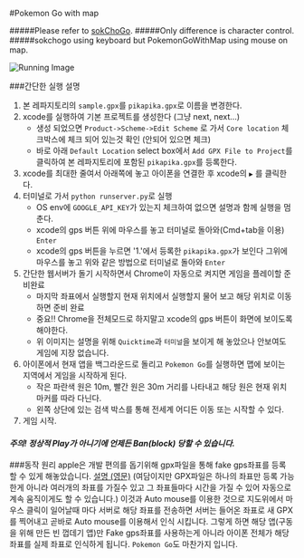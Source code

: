 #Pokemon Go with map

#####Please refer to [sokChoGo](https://github.com/cjeon/sokChoGo).
#####Only difference is character control.
#####sokchogo using keyboard but PokemonGoWithMap using mouse on map. 

![Running Image](https://cloud.githubusercontent.com/assets/8384193/17329134/39baa8b2-58fc-11e6-81b8-ddea92905ae3.png)

###간단한 실행 설명
1. 본 레파지토리의 `sample.gpx`를 `pikapika.gpx`로 이름을 변경한다. 
2. xcode를 실행하여 기본 프로젝트를 생성한다 (그냥 next, next...)
    * 생성 되었으면 `Product->Scheme->Edit Scheme` 로 가서 `Core location` 체크박스에 체크 되어 있는것 확인 (안되어 있으면 체크)
    * 바로 아래 `Default Location` select box에서 `Add GPX File to Project`를 클릭하여 본 레파지토리에 포함된 `pikapika.gpx`를 등록한다.
3. xcode를 최대한 줄여서 아래쪽에 놓고 아이폰을 연결한 후 xcode의 `▶` 를 클릭한다.
4. 터미널로 가서 `python runserver.py`로 실행
    * OS env에 `GOOGLE_API_KEY`가 있는지 체크하여 없으면 설명과 함께 실행을 멈춘다.
    * xcode의 gps 버튼 위에 마우스를 놓고 터미널로 돌아와(Cmd+tab을 이용) `Enter`
    * xcode의 gps 버튼을 누르면 '1.'에서 등록한 `pikapika.gpx`가 보인다 그위에 마우스를 놓고 위와 같은 방법으로 터미널로 돌아와 `Enter`
5. 간단한 웹서버가 돌기 시작하면서 Chrome이 자동으로 켜지면 게임을 플레이할 준비완료 
    * 마지막 좌표에서 실행할지 현재 위치에서 실행할지 물어 보고 해당 위치로 이동하면 준비 완료
    * 중요!! Chrome을 전체모드로 하지말고 xcode의 gps 버튼이 화면에 보이도록 해야한다.
    * 위 이미지는 설명을 위해 `Quicktime`과 `터미널`을 보이게 해 놓았으나 안보여도 게임에 지장 없습니다. 
6. 아이폰에서 현재 앱을 백그라운드로 돌리고 `Pokemon Go`를 실행하면 맵에 보이는 지역에서 게임을 시작하게 된다.
    * 작은 파란색 원은 10m, 빨간 원은 30m 거리를 나타내고 해당 원은 현재 위치 마커를 따라 다닌다.
    * 왼쪽 상단에 있는 검색 박스를 통해 전세계 어디든 이동 또는 시작할 수 있다.
7. 게임 시작.

#### *주의! 정상적 Play가 아니기에 언제든 Ban(block) 당할 수 있습니다.*

###동작 원리
apple은 개발 편의를 돕기위해 gpx파일을 통해 fake gps좌표를 등록 할 수 있게 해놓았습니다.
[설명 (영문)](https://blackpixel.com/writing/2013/05/simulating-locations-with-xcode.html)
(여담이지만 GPX파일은 하나의 좌표만 등록 가능한게 아니라 여러개의 좌표를 가질수 있고 그 좌표들마다 시간을 가질 수 있어 자동으로 계속 움직이게도 할 수 있습니다.)
이것과 Auto mouse를 이용한 것으로 지도위에서 마우스 클릭이 일어날때 마다 서버로 해당 좌표를 전송하면 서버는 들어온 좌표로 새 GPX를 찍어내고 곧바로 Auto mouse를 이용해서 인식 시킵니다.
그렇게 하면 해당 앱(구동을 위해 만든 빈 껍데기 앱)만 Fake gps좌표를 사용하는게 아니라 아이폰 전체가 해당 좌표를 실제 좌표로 인식하게 됩니다. `Pokemon Go`도 마찬가지 입니다.  
